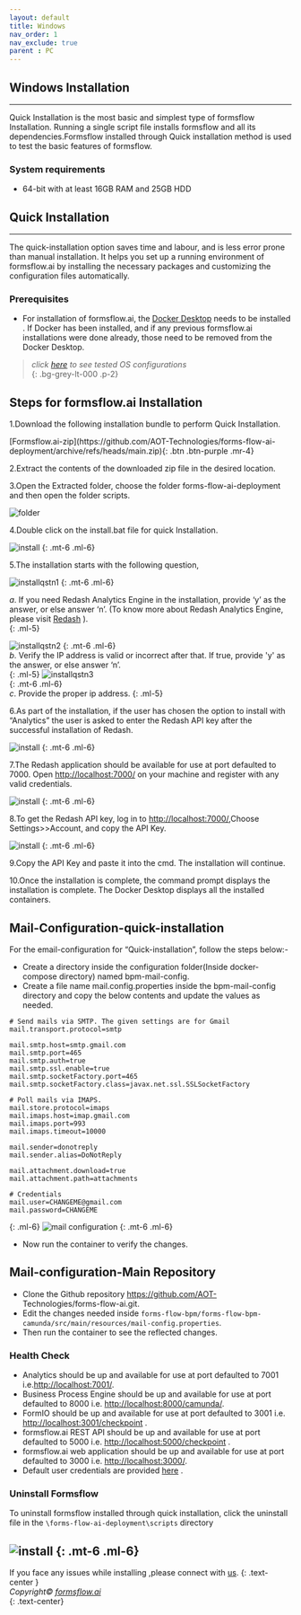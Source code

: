 ```yaml
---
layout: default
title: Windows 
nav_order: 1
nav_exclude: true
parent : PC
---
```


## Windows Installation


---


Quick Installation is the most basic and simplest type of formsflow Installation. Running a single script file installs formsflow and all its dependencies.Formsflow installed through Quick installation method is used to test the basic features of formsflow.  


### System requirements
 
- 64-bit with at least 16GB RAM and 25GB HDD  

## Quick Installation 

---

The quick-installation option saves time and labour, and is less error prone than manual installation. It helps you set up a running environment of formsflow.ai by installing the necessary packages and customizing the configuration files automatically. 


### Prerequisites

- For installation of formsflow.ai, the [Docker Desktop](https://www.docker.com/) needs to be installed . If Docker has been installed, and if any previous formsflow.ai installations were done already, those need to be removed from the Docker Desktop.  

>  _click <a target="_blank" href="/forms-flow-installation-doc/Pages/supporting_version.html">here</a> to see tested OS configurations_  
{: .bg-grey-lt-000 .p-2}



## Steps for formsflow.ai Installation  

1.Download the following installation bundle to perform Quick Installation.
  
<span class="fs-5">
[Formsflow.ai-zip](https://github.com/AOT-Technologies/forms-flow-ai-deployment/archive/refs/heads/main.zip){: .btn .btn-purple .mr-4}
</span>   

2.Extract the contents of the downloaded zip file in the desired location.   

3.Open the Extracted folder, choose the folder forms-flow-ai-deployment and then open the folder scripts.

  ![folder](../../../assets/QuickDocker/quickfolder.png)
  
4.Double click on the install.bat file for quick Installation. 

 ![install](../../../assets/QuickDocker/install_batchfile.png)
  {: .mt-6 .ml-6}

5.The installation starts with the following question,

 ![installqstn1](../../../assets/QuickDocker/runscript1.png)
  {: .mt-6 .ml-6}  

  *a*.  If you need Redash Analytics Engine in the installation, provide ‘y’ as the answer, or else answer ‘n’. (To know more about Redash Analytics Engine, please visit [Redash](https://redash.io/help/) ).  
 {: .ml-5}

 ![installqstn2](../../../assets/QuickDocker/runscript2.png)
 {: .mt-6 .ml-6}  
  *b*. Verify the IP address is valid or incorrect after that. If true, provide  'y' as the answer, or else answer ‘n’.    
  {: .ml-5}
 ![installqstn3](../../../assets/QuickDocker/runscript3.png)  
  {: .mt-6 .ml-6}    
 *c*. Provide the proper ip address.
 {: .ml-5}

6.As part of the installation, if the user has chosen the option to install with “Analytics” the user is asked to enter the Redash API key after the successful installation of Redash.  

 ![install](../../../assets/QuickDocker/apikey.png)
  {: .mt-6 .ml-6} 

7.The Redash application should be available for use at port defaulted to 7000. Open [http://localhost:7000/](http://localhost:7000/) on your machine and register with any valid credentials.

 ![install](../../../assets/QuickDocker/redash.png)
  {: .mt-6 .ml-6} 

8.To get the Redash API key, log in to [http://localhost:7000/](http://localhost:7000/),Choose Settings>>Account, and copy the API Key.

 ![install](../../../assets/QuickDocker/redashapikey.png)
  {: .mt-6 .ml-6} 

9.Copy the API Key and paste it into the cmd. The installation will continue.  

10.Once the installation is complete, the command prompt displays the installation is complete. The Docker Desktop displays all the installed containers. 
## Mail-Configuration-quick-installation
For the email-configuration for “Quick-installation”, follow the steps below:- 

- Create a directory inside the configuration folder(Inside docker-compose directory) named bpm-mail-config. 
- Create a file name mail.config.properties inside the bpm-mail-config
directory and copy the below contents and update the values as needed. 

```
# Send mails via SMTP. The given settings are for Gmail 
mail.transport.protocol=smtp

mail.smtp.host=smtp.gmail.com
mail.smtp.port=465
mail.smtp.auth=true
mail.smtp.ssl.enable=true
mail.smtp.socketFactory.port=465
mail.smtp.socketFactory.class=javax.net.ssl.SSLSocketFactory

# Poll mails via IMAPS.
mail.store.protocol=imaps
mail.imaps.host=imap.gmail.com
mail.imaps.port=993
mail.imaps.timeout=10000

mail.sender=donotreply
mail.sender.alias=DoNotReply

mail.attachment.download=true
mail.attachment.path=attachments

# Credentials
mail.user=CHANGEME@gmail.com
mail.password=CHANGEME
```
{: .ml-6}
![mail configuration](../../../assets/QuickDocker/mail_configuration.png)
{: .mt-6 .ml-6} 

- Now run the container to verify the changes. 


## Mail-configuration-Main Repository 

- Clone the Github repository  <a target="_blank" href="https://github.com/AOT-Technologies/forms-flow-ai.git">https://github.com/AOT-
Technologies/forms-flow-ai.git</a>.
- Edit the changes needed inside `forms-flow-bpm/forms-flow-bpm-
camunda/src/main/resources/mail-config.properties`.
- Then run the container to see the reflected changes.

### Health Check 
 - Analytics should be up and available for use at port defaulted to 7001 i.e.<a target="_blank" href="http://localhost:7001/">http://localhost:7001/</a>.
 - Business Process Engine should be up and available for use at port defaulted to 8000 i.e. <a target="_blank" href="http://localhost:8000/camunda/">http://localhost:8000/camunda/</a>.
 - FormIO should be up and available for use at port defaulted to 3001 i.e. <a target="_blank" href="http://localhost:3001/checkpoint">http://localhost:3001/checkpoint</a> .
 - formsflow.ai REST API should be up and available for use at port defaulted to 5000 i.e. <a target="_blank" href="http://localhost:5000/checkpoint">http://localhost:5000/checkpoint</a> .
 - formsflow.ai web application should be up and available for use at port defaulted to 3000 i.e. <a target="_blank" href="http://localhost:3000/">http://localhost:3000/</a>.
 - Default user credentials are provided <a target="_blank" href="/forms-flow-installation-doc/Pages/user_credentials.html">here</a> .


### Uninstall Formsflow  
To uninstall formsflow installed through quick installation, click  the uninstall file in the `\forms-flow-ai-deployment\scripts` directory  

 ![install](../../../assets/QuickDocker/uninstall_script.png)
{: .mt-6 .ml-6} 
---

If you face any issues while installing ,please connect with [us](https://github.com/AOT-Technologies/forms-flow-ai/issues).
{: .text-center }
<br>
*Copyright© [formsflow.ai](https://formsflow.ai/)*   
{: .text-center}